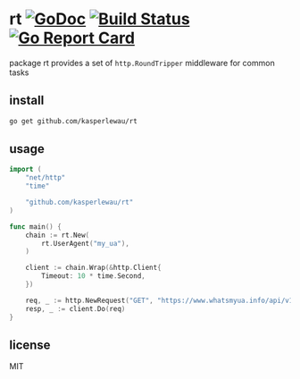 # rt [![GoDoc](https://godoc.org/github.com/golang/gddo?status.svg)](https://godoc.org/github.com/kasperlewau/rt) [![Build Status](https://travis-ci.org/kasperlewau/rt.svg?branch=master)](https://travis-ci.org/kasperlewau/rt) [![Go Report Card](https://goreportcard.com/badge/github.com/kasperlewau/rt)](https://goreportcard.com/report/github.com/kasperlewau/rt)

package rt provides a set of `http.RoundTripper` middleware for common tasks

## install
```sh
go get github.com/kasperlewau/rt
```

## usage
```go
import (
	"net/http"
	"time"

	"github.com/kasperlewau/rt"
)

func main() {
	chain := rt.New(
		rt.UserAgent("my_ua"),
	)

	client := chain.Wrap(&http.Client{
		Timeout: 10 * time.Second,
	})

	req, _ := http.NewRequest("GET", "https://www.whatsmyua.info/api/v1/ua", nil)
	resp, _ := client.Do(req)
}
```

## license
MIT

